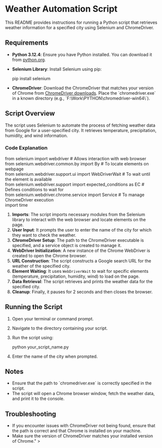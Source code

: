 # Weather Automation Script

This README provides instructions for running a Python script that retrieves weather information for a specified city using Selenium and ChromeDriver.

## Requirements

- **Python 3.12.4**: Ensure you have Python installed. You can download it from [python.org](https://www.python.org/downloads/).
- **Selenium Library**: Install Selenium using pip:
 
  pip install selenium
 
- **ChromeDriver**: Download the ChromeDriver that matches your version of Chrome from [ChromeDriver downloads](https://chromedriver.chromium.org/downloads). Place the \`chromedriver.exe\` in a known directory (e.g., \`F:\\Work\\PYTHON\\chromedriver-win64\\\`).

## Script Overview

The script uses Selenium to automate the process of fetching weather data from Google for a user-specified city. It retrieves temperature, precipitation, humidity, and wind information.

### Code Explanation


from selenium import webdriver  # Allows interaction with web browser  
from selenium.webdriver.common.by import By  # To locate elements on webpage  
from selenium.webdriver.support.ui import WebDriverWait  # To wait until the element is available  
from selenium.webdriver.support import expected_conditions as EC  # Defines conditions to wait for  
from selenium.webdriver.chrome.service import Service  # To manage ChromeDriver execution  
import time  

1. **Imports**: The script imports necessary modules from the Selenium library to interact with the web browser and locate elements on the page.
2. **User Input**: It prompts the user to enter the name of the city for which they want to check the weather.
3. **ChromeDriver Setup**: The path to the ChromeDriver executable is specified, and a service object is created to manage it.
4. **WebDriver Initialization**: A new instance of the Chrome WebDriver is created to open the Chrome browser.
5. **URL Construction**: The script constructs a Google search URL for the weather of the specified city.
6. **Element Waiting**: It uses `WebDriverWait` to wait for specific elements (temperature, precipitation, humidity, wind) to load on the page.
7. **Data Retrieval**: The script retrieves and prints the weather data for the specified city.
8. **Cleanup**: Finally, it pauses for 2 seconds and then closes the browser.

## Running the Script

1. Open your terminal or command prompt.
2. Navigate to the directory containing your script.
3. Run the script using:
   
   python your_script_name.py
   
5. Enter the name of the city when prompted.

## Notes

- Ensure that the path to \`chromedriver.exe\` is correctly specified in the script.
- The script will open a Chrome browser window, fetch the weather data, and print it to the console.

## Troubleshooting

- If you encounter issues with ChromeDriver not being found, ensure that the path is correct and that Chrome is installed on your machine.
- Make sure the version of ChromeDriver matches your installed version of Chrome." >

